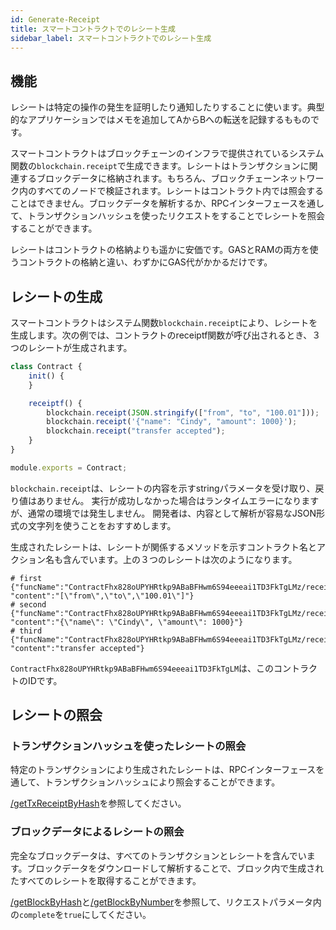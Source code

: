 ```yaml
---
id: Generate-Receipt
title: スマートコントラクトでのレシート生成
sidebar_label: スマートコントラクトでのレシート生成
---
```

## 機能
レシートは特定の操作の発生を証明したり通知したりすることに使います。典型的なアプリケーションではメモを追加してAからBへの転送を記録するもものです。

スマートコントラクトはブロックチェーンのインフラで提供されているシステム関数の`blockchain.receipt`で生成できます。レシートはトランザクションに関連するブロックデータに格納されます。もちろん、ブロックチェーンネットワーク内のすべてのノードで検証されます。レシートはコントラクト内では照会することはできません。ブロックデータを解析するか、RPCインターフェースを通して、トランザクションハッシュを使ったリクエストをすることでレシートを照会することができます。

レシートはコントラクトの格納よりも遥かに安価です。GASとRAMの両方を使うコントラクトの格納と違い、わずかにGAS代がかかるだけです。

## レシートの生成
スマートコントラクトはシステム関数`blockchain.receipt`により、レシートを生成します。次の例では、コントラクトのreceiptf関数が呼び出されるとき、３つのレシートが生成されます。

```js
class Contract {
    init() {
    }

    receiptf() {
        blockchain.receipt(JSON.stringify(["from", "to", "100.01"]));
        blockchain.receipt('{"name": "Cindy", "amount": 1000}');
        blockchain.receipt("transfer accepted");
    }
}

module.exports = Contract;
```

`blockchain.receipt`は、レシートの内容を示すstringパラメータを受け取り、戻り値はありません。
実行が成功しなかった場合はランタイムエラーになりますが、通常の環境では発生しません。
開発者は、内容として解析が容易なJSON形式の文字列を使うことをおすすめします。

生成されたレシートは、レシートが関係するメソッドを示すコントラクト名とアクション名も含んでいます。上の３つのレシートは次のようになります。

```console
# first
{"funcName":"ContractFhx828oUPYHRtkp9ABaBFHwm6S94eeeai1TD3FkTgLMz/receiptf", "content":"[\"from\",\"to\",\"100.01\"]"}
# second
{"funcName":"ContractFhx828oUPYHRtkp9ABaBFHwm6S94eeeai1TD3FkTgLMz/receiptf", "content":"{\"name\": \"Cindy\", \"amount\": 1000}"}
# third
{"funcName":"ContractFhx828oUPYHRtkp9ABaBFHwm6S94eeeai1TD3FkTgLMz/receiptf", "content":"transfer accepted"}
```

`ContractFhx828oUPYHRtkp9ABaBFHwm6S94eeeai1TD3FkTgLM`は、このコントラクトのIDです。


## レシートの照会
### トランザクションハッシュを使ったレシートの照会
特定のトランザクションにより生成されたレシートは、RPCインターフェースを通して、トランザクションハッシュにより照会することができます。

[/getTxReceiptByHash](../6-reference/API#gettxreceiptbyhash-hash)を参照してください。


### ブロックデータによるレシートの照会
完全なブロックデータは、すべてのトランザクションとレシートを含んでいます。ブロックデータをダウンロードして解析することで、ブロック内で生成されたすべてのレシートを取得することができます。

[ /getBlockByHash](../6-reference/API#getblockbyhash-hash-complete)と[/getBlockByNumber](../6-reference/API#getblockbynumber-number-complete)を参照して、リクエストパラメータ内の`complete`を`true`にしてください。

